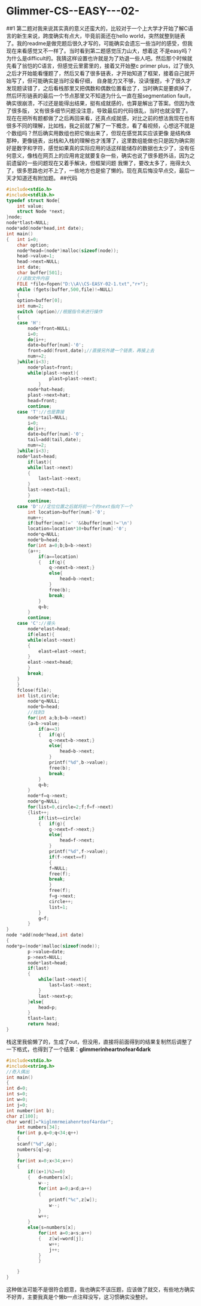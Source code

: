 # Glimmer-CS--EASY---02-
##1
    第二题对我来说其实真的意义还蛮大的，比较对于一个上大学才开始了解C语言的新生来说，跨度确实有点大，毕竟前面还在hello world，突然就整到链表了。我的readme是做完题后很久才写的，可能确实会遗忘一些当时的感受，但我现在来看感觉又不一样了。当时看到第二题感觉压力山大，想着这
不是easy吗？为什么是difficult的。我猜这样设置也许就是为了劝退一些人吧。然后那个时候就先看了翁恺的C语言，但感觉云里雾里的，接着又开始整c primer plus，过了很久之后才开始能看懂题了，然后又看了很多链表，才开始知道了框架，接着自己就开始写了，但可能确实是当时没看仔细，
自身能力又不够，没读懂题，卡了很久才发现题读错了，之后看栈那里又把偶数和偶数位置看岔了，当时确实是要疯掉了，然后环形链表的最后一个节点那里又不知道为什么一直在报segmentation fault，确实很崩溃，不过还是能得出结果，挺有成就感的，也算是解出了答案。但因为改了很多版，
又有很多细节问题没注意，导致最后的代码很乱，当时也就没管了。现在在把所有题都做了之后再回来看，还真点成就感，对比之前的想法我现在也有很多不同的理解，比如栈，我之前就了解了一下概念，看了看视频，心想这不就是个数组吗？然后确实用数组也把它做出来了，但现在感觉其实应该更像
是结构体那种，更像链表，出栈和入栈的理解也才浅薄了，这里数组能做也只是因为确实刚好是数字和字符，感觉如果真的实际应用的话这样能储存的数据也太少了，没有任何意义，像栈在网页上的应用肯定就要复杂一些，确实也说了很多题外话，因为之前遗留的一些问题现在又着手解决，但框架问题
我懒了，要改太多了，拖得太久了，很多思路也对不上了，一些地方也是偷了懒的。现在真后悔没早点交，最后一天才知道还有附加题。
##代码
~~~c
#include<stdio.h>
#include<stdlib.h>
typedef struct Node{
    int value;
    struct Node *next;
}node;
node*tlast=NULL;
node*add(node*head,int date);
int main()
{   int i=0;
    char option;
    node*head=(node*)malloc(sizeof(node));
    head->value=1;
    head->next=NULL;
    int date;
    char buffer[501];
    //读取文件内容
    FILE *file=fopen("D:\\A\\CS-EASY-02-1.txt","r+");
    while (fgets(buffer,500,file)!=NULL)
    {
    option=buffer[0];
    int num=2;
    switch (option)//根据指令来进行操作
    {
    case 'H':
        node*front=NULL;
        i=0;
        do{i++;
        date=buffer[num]-'0';
        front=add(front,date);//直接另外建一个链表，再接上去
        num+=2;
    }while(i<3);
        node*plast=front;
        while(plast->next){
                plast=plast->next;
            }
        node*hat=head;
        plast->next=hat;
        head=front;
        continue;
    case 'T'://也是靠接
        node*tail=NULL;
        i=0;
        do{i++;
        date=buffer[num]-'0';
        tail=add(tail,date);
        num+=2;
    }while(i<3);
    node*last=head;
        if(last){
        while(last->next)
        {
            last=last->next;
        }
        last->next=tail;
        }
        continue;
    case 'D'://定位位置之后就将前一个的next指向下一个
        int location=buffer[num]-'0';
        num++;
        if(buffer[num]!=' '&&buffer[num]!='\n')
        location=location*10+buffer[num]-'0';
        node*q=NULL;
        node*b=head;
        for(int a=0;b;b=b->next)
        {a++;
            if(a==location)
            {   if(q){
                q->next=b->next;}
                else{
                    head=b->next;
                }
                free(b);
                break;
            }
            q=b;
        }
        continue;
    case 'C'://接头
        node*elast=head;
        if(elast){
        while(elast->next)
        {
            elast=elast->next;
        }
        elast->next=head;
        }
        break;
    }
    }
    fclose(file);
    int list,circle;
        node*q=NULL;
        node*b=head;
        //找到3
        for(int a;b;b=b->next)
        {a=b->value;
            if(a==3)
            {   if(q){
                q->next=b->next;}
                else{
                    head=b->next;
                }
                printf("%d",b->value);
                free(b);
                break;
            }
            q=b;
        }
        node*f=q->next;
        node*g=NULL;
        for(list=0,circle=2;f;f=f->next)
        {list++;
            if(list==circle)
            {   if(g){
                g->next=f->next;}
                else{
                    head=f->next;
                }
                printf("%d",f->value);
                if(f->next==f)
                {
                f=NULL;
                free(f);
                break;
                }
                free(f);
                f=g->next;
                circle++;
                list=1;
            }
            g=f;
        }
}
node *add(node*head,int date)
{
node*p=(node*)malloc(sizeof(node));
        p->value=date;
        p->next=NULL;
        node*last=head;
        if(last)
        {
            while(last->next){
                last=last->next;
            }
            last->next=p;
        }else{
            head=p;
        }
        tlast=last;
        return head;
}
~~~
栈这里我偷懒了的，生成了out，但没用，直接将前面得到的结果复制然后调整了一下格式，也得到了一个结果：**glimmerinheartnofear4dark**
~~~c
#include<stdio.h>
#include<string.h>
//奇入偶出
int main()
{
int d=0;
int s=0;
int w=0;
int j=0;
int number(int b);
char z[100];
char word[]="kiglnmrmeiahenrteof4ardar";
    int numbers[34];
    for(int p,q=0;q<34;q++)
    {
    scanf("%d",&p);
    numbers[q]=p;
    }
    for(int x=0;x<34;x++)
    {   
        if((x+1)%2==0)
        {   d=numbers[x];
            w--;
            for(int a=0;a<d;a++)
            {   
                printf("%c",z[w]);
                w--;
            }
            w++;
        }
        else{s=numbers[x];
            for(int a=0;a<s;a++)
            {   z[w]=word[j];
                w++;
                j++;
            }
            }

    }
}
~~~
这种做法可能不是很符合题意，我也确实不该压题，应该做了就交，有些地方确实不好弄，主要我真是个懒b一点注释没写，这习惯确实没整好。  

